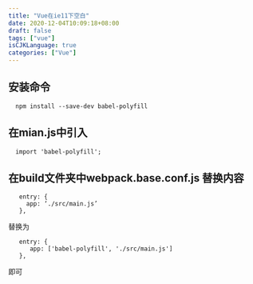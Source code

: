 ```yaml
---
title: "Vue在ie11下空白"
date: 2020-12-04T10:09:18+08:00
draft: false
tags: ["vue"]
isCJKLanguage: true
categories: ["Vue"]
---
```



## 安装命令
```shell script
  npm install --save-dev babel-polyfill
```
## 在mian.js中引入
```shell script
  import 'babel-polyfill';
```

## 在build文件夹中webpack.base.conf.js 替换内容
 ```shell script
    entry: {
      app: ‘./src/main.js’
    },
 ```   
   替换为
```shell script
   entry: {
      app: ['babel-polyfill', './src/main.js']
   },
```  
即可

